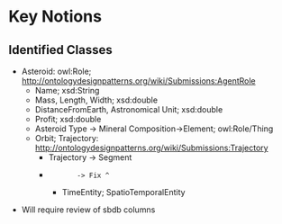 #  Key Notions
##  Identified Classes
- Asteroid: owl:Role; http://ontologydesignpatterns.org/wiki/Submissions:AgentRole
  - Name; xsd:String
  - Mass, Length, Width; xsd:double
  - DistanceFromEarth, Astronomical Unit; xsd:double
  - Profit; xsd:double
  - Asteroid Type -> Mineral Composition->Element; owl:Role/Thing
  - Orbit; Trajectory:  http://ontologydesignpatterns.org/wiki/Submissions:Trajectory
    - Trajectory -> Segment
    -            -> Fix ^
      - TimeEntity; SpatioTemporalEntity

* Will require review of sbdb columns